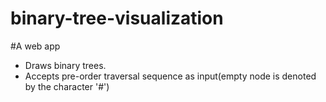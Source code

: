 # binary-tree-visualization
#A web app
* Draws binary trees.
* Accepts pre-order traversal sequence as input(empty node is denoted by the character '#')

